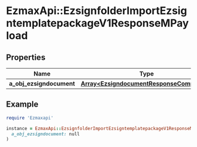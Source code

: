 # EzmaxApi::EzsignfolderImportEzsigntemplatepackageV1ResponseMPayload

## Properties

| Name | Type | Description | Notes |
| ---- | ---- | ----------- | ----- |
| **a_obj_ezsigndocument** | [**Array&lt;EzsigndocumentResponseCompound&gt;**](EzsigndocumentResponseCompound.md) |  |  |

## Example

```ruby
require 'Ezmaxapi'

instance = EzmaxApi::EzsignfolderImportEzsigntemplatepackageV1ResponseMPayload.new(
  a_obj_ezsigndocument: null
)
```

